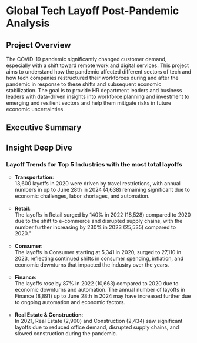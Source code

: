 

# Global Tech Layoff Post-Pandemic Analysis

## Project Overview
The COVID-19 pandemic significantly changed customer demand, especially with a shift toward remote work and digital services. This project aims to understand how the pandemic affected different sectors of tech and how tech companies restructured their workforces during and after the pandemic in response to these shifts and subsequent economic stabilization. The goal is to provide HR department leaders and business leaders with data-driven insights into workforce planning and investment to emerging and resilient sectors and help them mitigate risks in future economic uncertainties.

## Executive Summary

## Insight Deep Dive
### Layoff Trends for Top 5 Industries with the most total layoffs

  
<ul style="list-style-type: circle; font-weight: light;">
  <li>
  <strong>Transportation</strong>: <br/>
  13,600 layoffs in 2020 were driven by travel restrictions, with annual numbers in up to June 28th in 2024 (4,638) remaining significant due to economic challenges, labor shortages, and automation.
  </li>
  <br/>
  
  <li>
  <strong>Retail</strong>: <br/>
  The layoffs in Retail surged by 140% in 2022 (18,528) compared to 2020 due to the shift to e-commerce and disrupted supply chains, with the number further increasing by 230% in 2023 (25,535) compared to 2020."
  </li>
  <br/>
  
  <li>
  <strong>Consumer</strong>: <br/>
  The layoffs in Consumer starting at 5,341 in 2020, surged to 27,110 in 2023, reflecting continued shifts in consumer spending, inflation, and economic downturns that impacted the industry over the years.
  </li>
  <br/>  
  
  <li>
  <strong>Finance</strong>: <br/>
  The layoffs rose by 87% in 2022 (10,663) compared to 2020 due to economic downturns and automation. The annual number of layoffs in Finance (8,891) up to June 28th in 2024 may have increased further due to        ongoing automation and economic factors.
  </li>
  <br/>

  <li>
  <strong>Real Estate & Construction</strong>: <br/>
  In 2021, Real Estate (2,900) and Construction (2,434) saw significant layoffs due to reduced office demand, disrupted supply chains, and slowed construction during the pandemic.
  </li>
  </ul>

